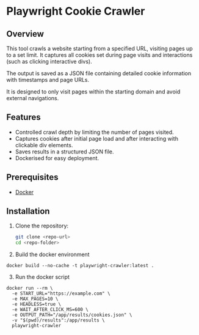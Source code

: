 # Playwright Cookie Crawler

## Overview

This tool crawls a website starting from a specified URL, visiting pages up to a set limit. It captures all cookies set during page visits and interactions (such as clicking interactive divs). 

The output is saved as a JSON file containing detailed cookie information with timestamps and page URLs.

It is designed to only visit pages within the starting domain and avoid external navigations.

## Features

- Controlled crawl depth by limiting the number of pages visited.
- Captures cookies after initial page load and after interacting with clickable div elements.
- Saves results in a structured JSON file.
- Dockerised for easy deployment.

## Prerequisites

- [Docker](https://www.docker.com/)

## Installation

1. Clone the repository:

   ```bash
   git clone <repo-url>
   cd <repo-folder>
   ```

2. Build the docker environment
```
docker build --no-cache -t playwright-crawler:latest .
```
3. Run the docker script
```
docker run --rm \
  -e START_URL="https://example.com" \
  -e MAX_PAGES=10 \
  -e HEADLESS=true \
  -e WAIT_AFTER_CLICK_MS=600 \
  -e OUTPUT_PATH="/app/results/cookies.json" \
  -v "$(pwd)/results":/app/results \
  playwright-crawler
```

